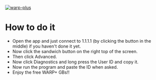 [![warp-plus](https://github-readme-stats.vercel.app/api/pin/?username=navaneethkm004&repo=warp-plus&theme=dark)](https://github.com/navaneethkm004/warp-plus)<br/>

# How to do it
  - Open the app and just connect to 1.1.1.1 (by clicking the button in the middle) if you haven't done it yet.
  - Now click the sandwich button on the right top of the screen.
  - Then click Advanced.
  - Now click Diagnostics and long press the User ID and copy it.
  - Now run the program and paste the ID when asked.
  - Enjoy the free WARP+ GBs!!
